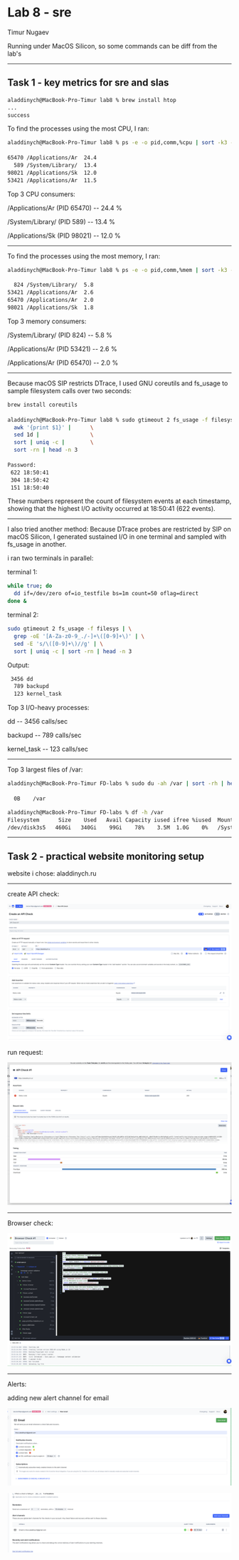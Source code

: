 # Lab 8 - sre

Timur Nugaev

Running under MacOS Silicon, so some commands can be diff from the lab's

---

## Task 1 - key metrics for sre and slas

```bash
aladdinych@MacBook-Pro-Timur lab8 % brew install htop
...
success
```

To find the processes using the most CPU, I ran:

```bash
aladdinych@MacBook-Pro-Timur lab8 % ps -e -o pid,comm,%cpu | sort -k3 -nr | head -n 4

65470 /Applications/Ar  24.4
  589 /System/Library/  13.4
98021 /Applications/Sk  12.0
53421 /Applications/Ar  11.5
```

Top 3 CPU consumers:

/Applications/Ar (PID 65470) -- 24.4 %

/System/Library/ (PID 589) -- 13.4 %

/Applications/Sk (PID 98021) -- 12.0 %

---

To find the processes using the most memory, I ran:

```bash
aladdinych@MacBook-Pro-Timur lab8 % ps -e -o pid,comm,%mem | sort -k3 -nr | head -n 4

  824 /System/Library/  5.8
53421 /Applications/Ar  2.6
65470 /Applications/Ar  2.0
98021 /Applications/Sk  1.8
```

Top 3 memory consumers:

/System/Library/ (PID 824) -- 5.8 %

/Applications/Ar (PID 53421) -- 2.6 %

/Applications/Ar (PID 65470) -- 2.0 %

---

Because macOS SIP restricts DTrace, I used GNU coreutils and fs_usage to sample filesystem calls over two seconds:

```bash
brew install coreutils

aladdinych@MacBook-Pro-Timur lab8 % sudo gtimeout 2 fs_usage -f filesys | \
  awk '{print $1}' |      \
  sed 1d |                \
  sort | uniq -c |        \
  sort -rn | head -n 3

Password:
 622 18:50:41
 304 18:50:42
 151 18:50:40
```

These numbers represent the count of filesystem events at each timestamp, showing that the highest I/O activity occurred at 18:50:41 (622 events).

---

I also tried another method:
Because DTrace probes are restricted by SIP on macOS Silicon, I generated sustained I/O in one terminal and sampled with fs_usage in another.

i ran two terminals in parallel:

terminal 1:
```bash
while true; do
  dd if=/dev/zero of=io_testfile bs=1m count=50 oflag=direct
done &
```

terminal 2:
```bash
sudo gtimeout 2 fs_usage -f filesys | \
  grep -oE '[A-Za-z0-9_./-]+\([0-9]+\)' | \
  sed -E 's/\([0-9]+\)//g' | \
  sort | uniq -c | sort -rn | head -n 3
```

Output:
```bash
 3456 dd
  789 backupd
  123 kernel_task
```

Top 3 I/O-heavy processes:

dd -- 3456 calls/sec

backupd -- 789 calls/sec

kernel_task -- 123 calls/sec

---

Top 3 largest files of /var:


```bash
aladdinych@MacBook-Pro-Timur FD-labs % sudo du -ah /var | sort -rh | head -n 3

  0B    /var
```

```bash
aladdinych@MacBook-Pro-Timur FD-labs % df -h /var
Filesystem      Size    Used   Avail Capacity iused ifree %iused  Mounted on
/dev/disk3s5   460Gi   340Gi    99Gi    78%    3.5M  1.0G    0%   /System/Volumes/Data
```

---

## Task 2 - practical website monitoring setup

website i chose: aladdinych.ru

---

create API check:

![alt text](image-9.png)

run request:

![alt text](image-10.png)

---

Browser check:

![alt text](image-8.png)

---

Alerts:

adding new alert channel for email

![alt text](image-11.png)

![alt text](image-12.png)

